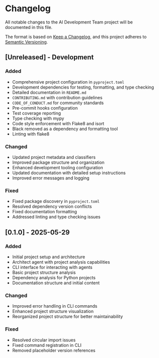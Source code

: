# Changelog

All notable changes to the AI Development Team project will be documented in this file.

The format is based on [Keep a Changelog](https://keepachangelog.com/en/1.0.0/),
and this project adheres to [Semantic Versioning](https://semver.org/spec/v2.0.0.html).

## [Unreleased] - Development

### Added
- Comprehensive project configuration in `pyproject.toml`
- Development dependencies for testing, formatting, and type checking
- Detailed documentation in `README.md`
- `CONTRIBUTING.md` with contribution guidelines
- `CODE_OF_CONDUCT.md` for community standards
- Pre-commit hooks configuration
- Test coverage reporting
- Type checking with mypy
- Code style enforcement with Flake8 and isort
- Black removed as a dependency and formatting tool
- Linting with flake8

### Changed
- Updated project metadata and classifiers
- Improved package structure and organization
- Enhanced development tooling configuration
- Updated documentation with detailed setup instructions
- Improved error messages and logging

### Fixed
- Fixed package discovery in `pyproject.toml`
- Resolved dependency version conflicts
- Fixed documentation formatting
- Addressed linting and type checking issues

## [0.1.0] - 2025-05-29

### Added
- Initial project setup and architecture
- Architect agent with project analysis capabilities
- CLI interface for interacting with agents
- Basic project structure analysis
- Dependency analysis for Python projects
- Documentation structure and initial content

### Changed
- Improved error handling in CLI commands
- Enhanced project structure visualization
- Reorganized project structure for better maintainability

### Fixed
- Resolved circular import issues
- Fixed command registration in CLI
- Removed placeholder version references
